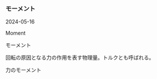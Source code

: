 <article id="モーメント">

### モーメント

<p class="st_update_header">2024-05-16</p>
<p class="st_name_header_en">Moment</p>
<p class="st_name_header_jp">モーメント</p>
<div class="article_explanation">回転の原因となる力の作用を表す物理量。トルクとも呼ばれる。</div>
<p class="st_name_header_synonyms">力のモーメント</p>
</article>

